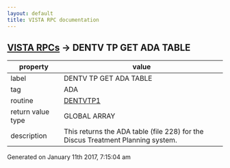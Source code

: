```yaml
---
layout: default
title: VISTA RPC documentation
---
```




## [VISTA RPCs](TableOfContent.md) &#8594; DENTV TP GET ADA TABLE 

 property | value 
--- | --- 
 label | DENTV TP GET ADA TABLE
 tag | ADA
 routine | [DENTVTP1](http://code.osehra.org/dox/Routine_DENTVTP1_source.html)
 return value type | GLOBAL ARRAY
 description | This returns the ADA table (file 228) for the Discus Treatment Planning system.




 Generated on January 11th 2017, 7:15:04 am